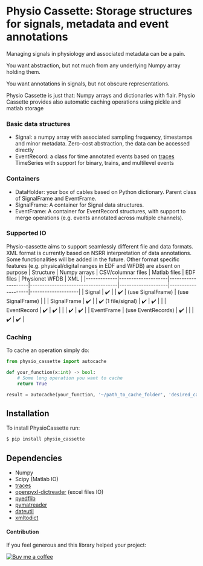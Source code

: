# Physio Cassette: Storage structures for signals, metadata and event annotations
Managing signals in physiology and associated metadata can be a pain.

You want abstraction, but not much from any underlying Numpy array holding them.

You want annotations in signals, but not obscure representations.

Physio Cassette is just that: Numpy arrays and dictionaries with flair. Physio Cassette provides also automatic caching operations using pickle and matlab storage


### Basic data structures
- Signal: a numpy array with associated sampling frequency, timestamps and minor metadata. Zero-cost abstraction, the data can be accessed directly
- EventRecord: a class for time annotated events based on [traces](https://github.com/datascopeanalytics/traces) TimeSeries with support for binary, trains, and multilevel events

### Containers
- DataHolder: your box of cables based on Python dictionary. Parent class of SignalFrame and EventFrame.
- SignalFrame: A container for Signal data structures.
- EventFrame: A container for EventRecord structures, with support to merge operations (e.g. events annotated across multiple channels).

### Supported IO
Physio-cassette aims to support seamlessly different file and data formats.
XML format is currently based on NSRR interpretation of data annotations.
Some functionalities will be added in the future. Other format specific features (e.g. physical/digital ranges in EDF and WFDB) are absent on purpose
| Structure   | Numpy arrays       | CSV/columnar files | Matlab files                       | EDF files          | Physionet WFDB     | XML                |
|-------------|--------------------|--------------------|------------------------------------|--------------------|--------------------|--------------------|
| Signal      | :heavy_check_mark: |                    | :heavy_check_mark:                 | (use SignalFrame)  | (use SignalFrame)  |                    |
| SignalFrame | :heavy_check_mark: |                    | :heavy_check_mark: (1 file/signal) | :heavy_check_mark: | :heavy_check_mark: |                    |
| EventRecord | :heavy_check_mark: | :heavy_check_mark: |                                    |                    | :heavy_check_mark: | :heavy_check_mark: |
| EventFrame  | (use EventRecords) | :heavy_check_mark: |                                    |                    | :heavy_check_mark: | :heavy_check_mark: |

### Caching
To cache an operation simply do:
```python
from physio_cassette import autocache

def your_function(x:int) -> bool:
    # Some long operation you want to cache
    return True

result = autocache(your_function, '~/path_to_cache_folder', 'desired_cache_file')(1)
```

## Installation
To install PhysioCassette run:
```bash
$ pip install physio_cassette
```

## Dependencies
- Numpy
- Scipy (Matlab IO)
- [traces](https://github.com/datascopeanalytics/traces)
- [openpyxl-dictreader](https://pypi.org/project/openpyxl-dictreader/) (excel files IO)
- [pyedflib](https://github.com/holgern/pyedflib)
- [pymatreader](https://pypi.org/project/pymatreader/)
- [dateutil](https://pypi.org/project/python-dateutil/)
- [xmltodict](https://pypi.org/project/xmltodict/)


#### Contribution
If you feel generous and this library helped your project:

[![Buy me a coffee][buymeacoffee-shield]][buymeacoffee]

[buymeacoffee]: https://www.buymeacoffee.com/u2Vb3kO
[buymeacoffee-shield]: https://www.buymeacoffee.com/assets/img/custom_images/orange_img.png